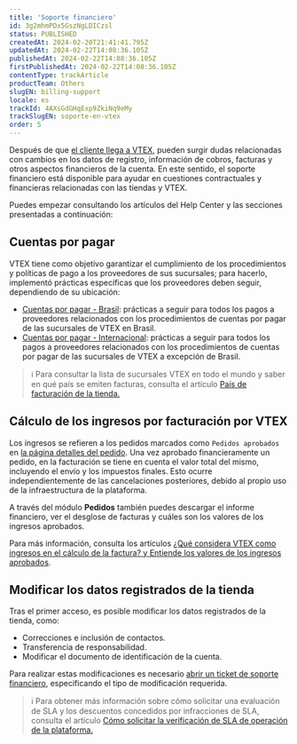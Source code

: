 ```yaml
---
title: 'Soporte financiero'
id: 3g2mhmPDx5GszNgLDICzsl
status: PUBLISHED
createdAt: 2024-02-20T21:41:41.795Z
updatedAt: 2024-02-22T14:08:36.105Z
publishedAt: 2024-02-22T14:08:36.105Z
firstPublishedAt: 2024-02-22T14:08:36.105Z
contentType: trackArticle
productTeam: Others
slugEN: billing-support
locale: es
trackId: 4AXsGdGHqExp9ZkiNq9eMy
trackSlugEN: soporte-en-vtex
order: 5
---
```


Después de que [el cliente llega a VTEX](https://help.vtex.com/es/tracks/serie-de-la-tienda-vtex--eSDNk26pdvemF3XKM0nK9/4EPwTXx5oFdSG1dA3zIchz), pueden surgir dudas relacionadas con cambios en los datos de registro, información de cobros, facturas y otros aspectos financieros de la cuenta. En este sentido, el soporte financiero está disponible para ayudar en cuestiones contractuales y financieras relacionadas con las tiendas y VTEX.

Puedes empezar consultando los artículos del Help Center y las secciones presentadas a continuación:

## Cuentas por pagar

VTEX tiene como objetivo garantizar el cumplimiento de los procedimientos y políticas de pago a los proveedores de sus sucursales; para hacerlo, implementó prácticas específicas que los proveedores deben seguir, dependiendo de su ubicación:

- [Cuentas por pagar - Brasil](https://help.vtex.com/pt/tutorial/contas-a-pagar-brasil--tutorials_660): prácticas a seguir para todos los pagos a proveedores relacionados con los procedimientos de cuentas por pagar de las sucursales de VTEX en Brasil.
- [Cuentas por pagar - Internacional](https://help.vtex.com/es/tutorial/cuentas-por-pagar-internacional--3yea9sIlsA0KgUC28ASCGs): prácticas a seguir para todos los pagos a proveedores relacionados con los procedimientos de cuentas por pagar de las sucursales de VTEX a excepción de Brasil.

> ℹ️ Para consultar la lista de sucursales VTEX en todo el mundo y saber en qué país se emiten facturas, consulta el artículo [ País de facturación de la tienda. ](https://help.vtex.com/es/tutorial/nombres-de-las-sucursales-vtex-en-el-mundo--zg05n6OIOZOEmLW7dcq9z)

## Cálculo de los ingresos por facturación por VTEX

Los ingresos se refieren a los pedidos marcados como `Pedidos aprobados` en [la página detalles del pedido](https://help.vtex.com/es/tutorial/pagina-de-detalles-del-pedido--2Y75n54Cc9VizrlG1N6ZNl). Una vez aprobado financieramente un pedido, en la facturación se tiene en cuenta el valor total del mismo, incluyendo el envío y los impuestos finales. Esto ocurre independientemente de las cancelaciones posteriores, debido al propio uso de la infraestructura de la plataforma.

A través del módulo **Pedidos** también puedes descargar el informe financiero, ver el desglose de facturas y cuáles son los valores de los ingresos aprobados.

Para más información, consulta los artículos [¿Qué considera VTEX como ingresos en el cálculo de la factura? y Entiende los valores de los ingresos aprobados](https://help.vtex.com/es/tutorial/que-considera-vtex-como-ingresos-en-el-calculo-de-facturacion--58j4cfoXfisWyemASACwSq).

## Modificar los datos registrados de la tienda

Tras el primer acceso, es posible modificar los datos registrados de la tienda, como:

- Correcciones e inclusión de contactos.
- Transferencia de responsabilidad.
- Modificar el documento de identificación de la cuenta.

Para realizar estas modificaciones es necesario [abrir un ticket de soporte financiero](https://help.vtex.com/es/tutorial/abrir-tickets-para-el-soporte-vtex--16yOEqpO32UQYygSmMSSAM#financiero), especificando el tipo de modificación requerida.

> ℹ️ Para obtener más información sobre cómo solicitar una evaluación de SLA y los descuentos concedidos por infracciones de SLA, consulta el artículo [ Cómo solicitar la verificación de SLA de operación de la plataforma. ](https://help.vtex.com/es/tutorial/como-solicitar-la-verificacion-de-sla--3L99VeoLhYEwMqqkWKu86i)

